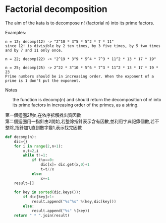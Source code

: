 # Factorial decomposition

The aim of the kata is to decompose n! (factorial n) into its prime factors.

Examples:
```
n = 12; decomp(12) -> "2^10 * 3^5 * 5^2 * 7 * 11"
since 12! is divisible by 2 ten times, by 3 five times, by 5 two times and by 7 and 11 only once.

n = 22; decomp(22) -> "2^19 * 3^9 * 5^4 * 7^3 * 11^2 * 13 * 17 * 19"

n = 25; decomp(25) -> 2^22 * 3^10 * 5^6 * 7^3 * 11^2 * 13 * 17 * 19 * 23
Prime numbers should be in increasing order. When the exponent of a prime is 1 don't put the exponent.
```

Notes
<ul>the function is decomp(n) and should return the decomposition of n! into its prime factors in increasing order of the primes, as a string.</li>
	<lifactorial can be a very big number (4000! has 12674 digits, n will go from 300 to 4000).</li>
	<liIn Fortran - as in any other language - the returned string is not permitted to contain any redundant trailing whitespace: you can use dynamically allocated character strings</li>
	
</ul>




<sol> 第一個迴圈2到n,在依序拆解找出質因數</br>
      第二個迴圈用一指針由2開始,若整除指針表示含有因數,並利用字典記錄個數,若不整除,指針加1,直到數字變1,表示找完因數

``` python
def decomp(n):
    dic={}
    for i in range(2,n+1):
        x,t=2,i         
        while t!=1: 
            if t%x==0:
                dic[x]= dic.get(x,0)+1
                t=t//x                
            else:
                x+=1   
    result=[]
	
    for key in sorted(dic.keys()):
        if dic[key]>1: 
            result.append("%s^%s" %(key,dic[key]))
        else:
            result.append("%s" %(key))     
    return " * ".join(result)
```













